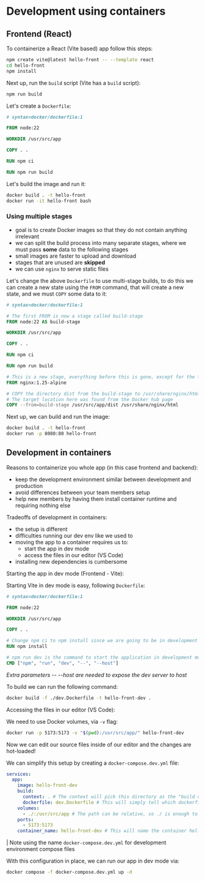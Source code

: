 # Development using containers

## Frontend (React)

To containerize a React (Vite based) app follow this steps:

```sh
npm create vite@latest hello-front -- --template react
cd hello-front
npm install
```

Next up, run the `build` script (Vite has a `build` script):

```sh
npm run build
```

Let's create a `Dockerfile`:

```Dockerfile
# syntax=docker/dockerfile:1

FROM node:22

WORKDIR /usr/src/app

COPY . .

RUN npm ci

RUN npm run build
```

Let's build the image and run it:

```sh
docker build . -t hello-front
docker run -it hello-front bash
```

### Using multiple stages

- goal is to create Docker images so that they do not contain anything irrelevant
- we can split the build process into many separate stages, where we must pass **some** data to the following stages
- small images are faster to upload and download
- stages that are unused are **skipped**
- we can use `nginx` to serve static files

Let's change the above `Dockerfile` to use multi-stage builds, to do this we can create a new state using the `FROM` command, that will create a new state, and we must `COPY` some data to it:

```Dockerfile
# syntax=docker/dockerfile:1

# The first FROM is now a stage called build-stage
FROM node:22 AS build-stage 

WORKDIR /usr/src/app

COPY . .

RUN npm ci

RUN npm run build

# This is a new stage, everything before this is gone, except for the files that we want to COPY
FROM nginx:1.25-alpine

# COPY the directory dist from the build-stage to /usr/share/nginx/html
# The target location here was found from the Docker hub page
COPY --from=build-stage /usr/src/app/dist /usr/share/nginx/html
```

Next up, we can build and run the image:

```sh
docker build . -t hello-front
docker run -p 8080:80 hello-front
```

## Development in containers

Reasons to containerize you whole app (in this case frontend and backend):

- keep the development environment similar between development and production
- avoid differences between your team members setup
- help new members by having them install container runtime and requiring nothing else

Tradeoffs of development in containers:

- the setup is different
- difficulties running our dev env like we used to
- moving the app to a container requires us to:
  - start the app in dev mode
  - access the files in our editor (VS Code)
- installing new dependencies is cumbersome

Starting the app in dev mode (Frontend - Vite):

Starting Vite in dev mode is easy, following `Dockerfile`:

```Dockerfile
# syntax=docker/dockerfile:1

FROM node:22

WORKDIR /usr/src/app

COPY . .

# Change npm ci to npm install since we are going to be in development mode
RUN npm install

# npm run dev is the command to start the application in development mode
CMD ["npm", "run", "dev", "--", "--host"]
```

*Extra parameters -- --host are needed to expose the dev server to host*

To build we can run the following command:

```sh
docker build -f ./dev.Dockerfile -t hello-front-dev .
```

Accessing the files in our editor (VS Code):

We need to use Docker volumes, via `-v` flag:

```sh
docker run -p 5173:5173 -v "$(pwd):/usr/src/app/" hello-front-dev
```

Now we can edit our source files inside of our editor and the changes are hot-loaded!

We can simplify this setup by creating a `docker-compose.dev.yml` file:


```yml
services:
  app:
    image: hello-front-dev
    build:
      context: . # The context will pick this directory as the "build context"
      dockerfile: dev.Dockerfile # This will simply tell which dockerfile to read
    volumes:
      - ./:/usr/src/app # The path can be relative, so ./ is enough to say "the same location as the docker-compose.yml"
    ports:
      - 5173:5173
    container_name: hello-front-dev # This will name the container hello-front-dev
```

| Note using the name `docker-compose.dev.yml` for development environment compose files

With this configuration in place, we can run our app in dev mode via:

```sh
docker compose -f docker-compose.dev.yml up -d
```
